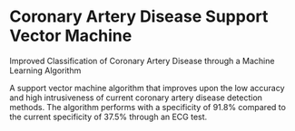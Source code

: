 # Coronary Artery Disease Support Vector Machine

Improved Classification of Coronary Artery Disease through a Machine Learning Algorithm

A support vector machine algorithm that improves upon the low accuracy and high intrusiveness of current coronary artery disease detection methods. The algorithm performs with a specificity of 91.8% compared to the current specificity of 37.5% through an ECG test.
